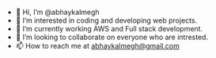 - 👋 Hi, I’m @abhaykalmegh
- 👀 I’m interested in coding and developing web projects.
- 🌱 I’m currently working AWS and Full stack development.
- 💞️ I’m looking to collaborate on everyone who are intrested.
- 📫 How to reach me at abhaykalmegh@gmail.com

<!---
abhaykalmegh/abhaykalmegh is a ✨ special ✨ repository because its `README.md` (this file) appears on your GitHub profile.
You can click the Preview link to take a look at your changes.
--->
